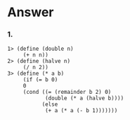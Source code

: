 # Answer

### 1.
    1> (define (double n)
         (+ n n))
    2> (define (halve n)
         (/ n 2))
    3> (define (* a b)
         (if (= b 0)
         0
         (cond ((= (remainder b 2) 0)
                (double (* a (halve b))))
               (else
                (+ a (* a (- b 1)))))))